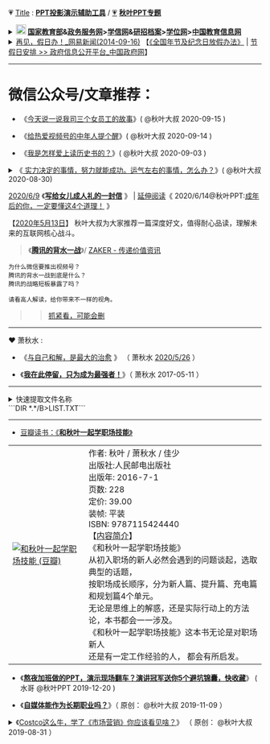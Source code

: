 <img scr="https://mmbiz.qpic.cn/mmbiz_png/alGSYfaf9EXKne1t0nibERvvCMgEtDKpqllE0NicRoYApvNX6ic1q3cvocqUhTzC1dRYLVc0SD8xb11rdVpdnRribw/640">

💗 [Title](https://github.com/taoste/Hello-World/tree/master/github/qiuyeppt.com/dasai.qiuyeppt.com) : [**PPT投影演示辅助工具**](https://github.com/taoste/Hello-World/tree/master/Tools/PPT%E6%8A%95%E5%BD%B1%E6%BC%94%E7%A4%BA%E8%BE%85%E5%8A%A9%E5%B7%A5%E5%85%B7) /  [💗](https://github.com/taoste/Hello-World/tree/master/github/qiuyeppt.com/dasai.qiuyeppt.com) [**秋叶PPT专题**](https://github.com/taoste/Hello-World/tree/master/eBook/QiuYePPT) 

<details>
    <summary>           
      <tr>	 
	<td class="main"><b>  <!-- HTML 转义字符 http://www.w3chtml.com/html/character.html -->
		<a href="https://github.com/taoste/taoste.github.io/issues/21" title="🔄 内链切换[Note] 🍬教 育 网 站 （Kids） · Issue #21">
		  <!-- <img class="bottom"  src="http://www.moe.gov.cn/favorite.ico" />  -->
		<a href="http://www.gov.cn/fuwu/index.htm" title="全国政务服务总门户_中国政府网"><img class="bottom"  src="https://go.choong.net/City/images/moe.ico" height="20" width="20" /></a>
		<a href="http://www.moe.gov.cn/" title="中华人民共和国教育部 | 政府门户网站">国家教育部</a>&amp;<a href="http://zwfw.moe.gov.cn/" title="中华人民共和国教育部网上服务大厅 | 全国一体化在线政务服务平台（试运行）">政务服务网</a>&gt;<a href="https://www.chsi.com.cn/" title="中国高等教育学生信息网（学信网）
			     -- 教育部学历查询网站、教育部高校招生阳光工程指定网站、全国硕士研究生招生报名和调剂指定网站">学信网</a>&amp;<a href="https://yz.chsi.com.cn/" title="中国研究生招生信息网">研招</a><a href="https://my.chsi.com.cn/" title="学信档案(高等教育信息档案) | 中国高等教育学生信息网（学信网）">档案</a>&gt;<a href="http://www.cdgdc.edu.cn/" title="中国学位与研究生教育信息网（学位网）">学位网</a>&gt;<a href="http://www.chinaedu.edu.cn/" title="中国教育信息网
			     教育部教育管理信息中心主管、主办的“中国教育信息网”（www.chinaedu.edu.cn），是为公众提供权威教育行业信息、院校信息、教育相关产业信息为核心的教育信息服务平台。 ">中国教育信息网</a>
	</b></td> 
  </tr>
</summary> 
	   &nbsp;&nbsp;&nbsp;&nbsp;
	【<a href="http://www.cdgdc.edu.cn/" title="中国学位与研究生教育信息网（学位网）">中国学位与研究生教育信息网（学位网）</a> |  
         <a href="http://www.chinadegrees.com.cn/" title="学位在线">学位在线</a> - 
         <a href="http://www.chinadegrees.com.cn/help/help.html?#p10" title="学位查询帮助中心">查询帮助中心</a>】
   <table> 
       <tr> 
             <td><a href="#"><b> (1)什么是学位？</b></a><br /><br />

<b>学位</b>是标志被授予者的受教育程度和学术水平达到规定标准的<b>学术称号</b>。我国学位分<b>学士、硕士、博士</b>三级，<b>博士是学位的最高一级</b>。

<b>学士学位</b>，由国务院授权高等学校授予，<b>硕士学位、博士学位</b>由国务院授权的高等学校和科研机构授予。<br />
高等学校<b>本科毕业生</b>，成绩优良，达到规定的学术水平者，授予学士学位；<br />
高等学校和科研机构的<b>研究生</b>，或具有研究生毕业同等学力的人员，<br />
通过硕士（博士）学位的课程考试和论文答辩，成绩合格，达到规定的学术水平者，授予硕士（博士）学位。<br />
授予学位的高等学校和科学研究机构，在学位评定委员会做出授予学位的决议后，发给学位获得者相应的学位证书。<br />
<br />符合上述条件所授予的学位证书国家予以承认。

对于国内外卓越的学者或著名的社会活动家，经学位授予单位提名，国务院学位委员会批准，可以授予<b>名誉博士学位</b>。
 </td>
 
 <td><a href="#"> <b>(2)什么是学历？</b></a><br /><br />

<b>学历</b>是指人们在教育机构中接受科学、文化知识训练的<b>学习经历</b>。<br />
一个人在什么层次的教育机构中学习，接受了何种层次的训练，便具有相应层次的学历。<br />

我国目前国民教育系列的<b>高等教育学历</b>分<b>专科、本科、硕士研究生和博士研究生</b>四个层次。<br />
<b>高等教育学历文凭</b>主要有三种,即:<br />
<b>普通高等教育毕业（结业）证书、成人高等教育毕业（结业）证书、高等教育自学考试毕业（结业）证书</b>。
 </td>
 
 <td><a href="#"> <b>(3)学位与学历的联系与区别？</b></a><br /><br />

<b>学位</b>不等同于<b>学历</b>，取得大学本科、硕士研究生、博士研究生毕业证书的，<br />
却不一定能够获得相应学士、硕士、博士学位证书，<br />
而通过国民教育系列高等教育本科、硕士研究生、博士研究生学习取得学位证书者，<br />
则同时会获得相应<b>学历证书</b>。

<b>通过同等学力申请硕士、博士学位的，以及在职人员攻读硕士专业学位（单证方式）的，只颁发学位证书，一般不颁发学历证书</b>。
</td>
      </tr>       
    </table> 
    <a href="https://www.bkw.cn/zxks/ask/2438301.html" title="成人高等教育自学考试自考学历，被各种限制啊_自学考试_帮考网">高等教育自学考试</a>
</details>

<details>
    <summary>           
      <tr><td>
	      <a href="http://news.163.com/14/0916/17/A69IMLDN0001124J.html" title="再见，假日办！_网易新闻(2014-09-16)">再见，假日办！_网易新闻(2014-09-16)</a>
	      【<a href="http://www.gov.cn/zhengce/content/2014-01/02/content_1183.htm" title="国务院关于修改《全国年节及纪念日放假办法》的决定（国令第644号）_政府信息公开专栏">《全国年节及纪念日放假办法》</a> | <a href="http://www.gov.cn/zhengce/xxgk/index.htm" title="政府信息公开平台_中国政府网">节假日安排 >> 政府信息公开平台_中国政府网</a>】
	</b></td> 
  </tr>
</summary> 
<br />
>> 级别：<b>假日办是个怎样的存在？</b><br /><br />

在国务院层面，有三种议事协调形式，层次由高到低，分别是“<b>领导小组</b>”、“<b>协调小组</b>”和“<b>部际会议</b>”。<br /><br />
“<b>部际会议</b>”中，又可分为较高级的“<b>部际联席会议</b>”和较低级的“<b>部际协调会议</b>”。
<b>“部际会议”</b>是一种<b>工作方式</b>，不能称为<b>“机构”</b>，是为了协商办理涉及多个部门职责的事项而建立的一种各部委间松散的协调、沟通机制。
因此，像全国假日办这种“部际会议”，并不会进入政府机构的正式序列，没有高一级别的统一领导，没有常规性的工作职责，也不能独立发布行政命令，
一般只会在几个固定时间段，以开会、报告或检查工作等形式，协调沟通。在这种机制下，参会成员单位一般只是把会议召集部门的意见带回本部门，
同时把本部门的意见告知其他参会部门，但各方都没有听取和落实其他部门意见的义务，也没有强制性规定。不在的正式序列之内，也没有专门，自然也就没有级别一说了。<br /><br />

但是中国人该放什么假并不是假日办决定的，而是由投票决定；并且，当假日办做好全中国人该在下一年的哪一月哪一天休这些法定节假日的方案之后，
也无权直接发布，而是需要由国务院批准，由国务院发布。
</details>

-------------------------------------------------------------

# 微信公众号/文章推荐：

- 《[今天说一说我司三个女员工的故事](https://mp.weixin.qq.com/s/kGGTHvt4b6RCSfjphuqpTQ)》( @秋叶大叔 2020-09-15 )

- 《[给热爱视频号的中年人提个醒](https://mp.weixin.qq.com/s/QcPBUNENnj-Dhx_eHWUOiA)》( @秋叶大叔 2020-09-14 )

- 《[我是怎样爱上读历史书的？](https://mp.weixin.qq.com/s/C0PyrvYmVK81GXsqZNEbsA)》( @秋叶大叔 2020-09-03 )

<details>
    <summary>
    《<a href="https://mp.weixin.qq.com/s/Pa9K0Qvr9kisMHrKj_eMzg"> 实力决定的事情，努力就能成功。运气左右的事情，怎么办？</a>》( @秋叶大叔 2020-08-30)
     </summary> 
<table>
<li> 那么哪些事情更依赖个人的奋斗，哪些事情更看重历史的进程如何转向？<br />
 《<b>实力、运气与成功：斯坦福大学经济思维课</b>》这本书作者<b>莫布森</b>有3个洞见：</li>

 ❶ 和运气无关的事情，做好每一个环节就能成功，这依赖你的实力，也就是解决某类问题的能力；<br />
 ❷ 运气对一件事影响很大时，做好每一个环节未必马上成功，但你坚持这么做，长远来看，你成功的概率会大很多；<br />
 ❸ 实力决定的事情，努力就能成功。运气很重要的事情，付出未必有回报。

<li> 莫布森在书中指出：</li>
>> 对普通人而言，<b>判断一件事是依赖实力还是依赖运气</b>，只需要问自己：<b>失败是不是因为自己不想赢？</b><br />
>> 靠实力取胜的活动中，自己不想赢就可以不赢，但靠运气的事情，比如买彩票，你不想赢也有可能中大奖。

<li> <b>不要优柔寡断，不要盲目冲动</b>。<br />在信息不对称，结果不透明的情况下，选择最可能踩中运气的决策，这大概体现了一个人更高级别的实力。</li>

>> 对于绝大部分人，很难深刻理解自己过去的经历，哪些是自己的努力，哪些是自己的好运，这会导致我们产生各种奇怪的心理暗示。

<li> 对于我，阅读本书还意外解答了我在管理上的一个困惑。</li>

>> 那就是管理到底应该关注过程，通过保障过程来得到结果呢，还是应该关注结果，不用太在意大家怎么做？

<li> 我知道应该不同的逻辑有各自的边界，但莫布森简单一句话就解释了原则：</li>

>> <b>当一件事充满偶然性的时候，我们只能通过关注过程争取好的结果；</b>

<li> 反过来</li>

>> <b>如果一件事能够标准化管理时，我们应该关注结果的交付，通过结果改进发现过程不足，对过程加以改进就好。</b>
</table> 
</details>

[2020/6/9](https://mp.weixin.qq.com/s/ZZCW5vrCevRexab4nNnwjQ) 《[**写给女儿成人礼的一封信**](https://go.choong.net/s/wx/20200609/) 》 | <a href="https://raw.githubusercontent.com/taoste/Hello-World/master/eBook/QiuYePPT/20200614.jpg" title="【文章拆解】@秋叶PPT：成年后的你，一定要懂这4个道理！">延伸阅读</a>《 2020/6/14@秋叶PPT:<a href="https://mp.weixin.qq.com/s/quxtb8AEk8Do-5Xf7b0JZQ">成年后的你，一定要懂这4个道理！</a> 》

【[2020年5月13日](https://github.com/taoste/Hello-World/tree/master/eBook/%E5%BE%AE%E4%BF%A1%26%E8%90%A5%E9%94%80)】 秋叶大叔为大家推荐一篇深度好文，值得耐心品读，理解未来的互联网核心战斗。
> 《[**腾讯的背水一战**](https://app.myzaker.com/news/article.php?pk=5eba99ab8e9f0943bd7d7eec)》/ [ZAKER - 传递价值资讯](https://app.myzaker.com/) 
```
为什么微信要推出视频号？
腾讯的背水一战到底是什么？
腾讯的战略短板暴露了吗？

请看高人解读，给你带来不一样的视角。
```
>> [抓紧看，可能会删](https://taoste.github.io/Hello-World/eBook/微信%26营销/《腾讯的背水一战》.png)

------------------------------------------------------------------------------

❤ 萧秋水 :

- 《[与自己和解，是最大的治愈](https://go.choong.net/s/wx/20200526/) 》 （ 萧秋水 [2020/5/26](https://mp.weixin.qq.com/s/jlHo_DpPNdcH2gfrrPnxPg) ）

- 《[**我在此停留，只为成为最强者！**](https://mp.weixin.qq.com/s/cqyhccADax98PfLjXTYofw)》（ 萧秋水 2017-05-11 ）

------------------------------------------------------------------------------

<details>
    <summary> 快速提取文件名称<br> ```DIR *.*/B>LIST.TXT``` </summary> 

<li><a href="https://github.com/taoste/Hello-World/tree/master/Tools/hosts">技巧</a>:
《<a href="https://jingyan.baidu.com/article/0f5fb0993446156d8334ea8a.html">如何1秒批量提取电脑文件夹中的所有文件名字</a>》 -百度经验</li>

.bat代码:
```
@ECHO OFF
tree /F > 文件树.txt
```
或者
```
@ECHO OFF
tree > 文件树.txt
```
或者
```
@ECHO OFF
tree > 文件树2.xls
```

>>> <img src="https://img-blog.csdn.net/20150120123542744?watermark/2/text/aHR0cDovL2Jsb2cuY3Nkbi5uZXQvdTAxMzQ3NjQ2NA==/font/5a6L5L2T/fontsize/400/fill/I0JBQkFCMA==/dissolve/70/gravity/SouthEast">
</details>

------------------------------------------------------------------------------

- [豆瓣读书：《**和秋叶一起学职场技能**》](https://book.douban.com/subject/26836278/)
<table>   
 <tr>
      <td> 
 <p><a href="https://github.com/taoste/Hello-World/raw/master/eBook/QiuYePPT/%5BV%E7%89%88%5D%E5%92%8C%E7%A7%8B%E5%8F%B6%E4%B8%80%E8%B5%B7%E5%AD%A6%E8%81%8C%E5%9C%BA%E6%8A%80%E8%83%BD_%E7%A7%8B%E5%8F%B6_%E4%BA%BA%E6%B0%91%E9%82%AE%E7%94%B5_2016.3.pdf"><img src="https://img1.doubanio.com/view/subject/s/public/s29400538.jpg" border="0" alt="和秋叶一起学职场技能 (豆瓣)" title="[V版]和秋叶一起学职场技能_秋叶_人民邮电_2016.3.pdf"></a></p>
      </td>
     <td>
            作者: 秋叶 / 萧秋水 / 佳少<br>
           出版社:人民邮电出版社<br>
           出版年: 2016-7-1<br>
           页数: 228<br>
           定价: 39.00<br>
           装帧: 平装<br>
           ISBN: 9787115424440<br>
【<a href="https://book.douban.com/subject/26836278/">内容简介</a>】<br>
      《和秋叶一起学职场技能》<br>
      从初入职场的新人必然会遇到的问题谈起，选取典型的话题，<br>
      按职场成长顺序，分为新人篇、提升篇、充电篇和规划篇4个单元。<br>
      无论是思维上的解惑，还是实际行动上的方法论，本书都会一一涉及。<br>
      《和秋叶一起学职场技能》这本书无论是对职场新人<br>
      还是有一定工作经验的人， 都会有所启发。    
     </td>
     </tr>
</table>

- 《[**熬夜加班做的PPT，演示现场翻车？演讲冠军送你5个避坑锦囊，快收藏**](https://mp.weixin.qq.com/s/ABlvVdUQ-pchopz9RqYa4g)》 ( 水哥 @秋叶PPT 2019-12-20 ) 

- 《[**自媒体能作为长期职业吗？**](https://mp.weixin.qq.com/s/2_3SjIQOADSSC72Em1NBfg)》（ 原创： @秋叶大叔 2019-11-09 ） 

<details>
    <summary>
《<a href="https://mp.weixin.qq.com/s/Aagxrg4lXOCzOjxmoUL_Gw">Costco这么牛，学了《市场营销》你应该看见啥？</a>》 （ 原创： @秋叶大叔	2019-08-31 ） 
</summary> 
>          在学校给学生上《市场营销》，讲到做竞品调研，我就谈到最近爆火的Costco这个案例，也给大家聊聊我的看法。
> 
>                                                                                ——秋叶大叔

<li> Costco的开业搞成了满网跟的大新闻：</li>
```
    第一天开业半天就被迫停业，人太多，茅台太便宜，上海人民太识货；

    第二天卖场限量2000人，怕服务不周，还有会员卡已经办了16万张；


    第三天Costco美国股票大涨，相当于人民币560亿；


    第四天不用说了，各路财经账户都得第一反应跟上评论，我看刘润，吴晓波频道都写了文章分析。

```
</details>

-------------------------------------------------------------

<details>
    <summary>
    《<a href="https://mp.weixin.qq.com/s/748OSfymCi9gH0NEJeNNCA">请把这张图打印出来，下次做PPT时对照检查！</a>》 （ @曹将 秋叶PPT 2019-11-22 ）
     </summary> 

>> 经常给大家分享PPT技巧，但是很多小伙伴留言告诉我们：需要做整套PPT的时候，还是会大脑空白、手忙脚乱。
>> 
>> 今天曹将给大家分享他总结的「演示设计工作清单」，帮你理清PPT演示步骤，提高效率！
>> 
>>> 作者：曹将  来源：曹将(ID：CJPPTAO)
> <p><a href="https://mp.weixin.qq.com/s/748OSfymCi9gH0NEJeNNCA"><img src="https://mmbiz.qpic.cn/mmbiz_jpg/oxJBB1QtCdoJCP7323kdPibwQm286WPianHIZ5LYkgtic7pxTJLkibMiaOZGUDhTK6mNe251L4B9NK1ws9h6BEfoGXw/640?wx_fmt=jpeg&tp=webp&wxfrom=5&wx_lazy=1&wx_co=1" border="0" alt="演示设计工作清单" title="请把这张图打印出来，下次做PPT时对照检查！"></a></p>
</details>

-------------------------------------------------------------

❤ @[**秦阳***](https://m.weibo.cn/u/2508944032) / [**老秦的小黑屋**](https://m.weibo.cn/p/1008086836d2af3ee12341aee82c55c6205a88)超话:

-------------------------------------------------------------

<details>
    <summary>
    《<a href="https://www.52pojie.cn/thread-1037808-1-1.html">大型会议室座次表编排-源码</a>》- 『原创发布区』 - 吾爱破解 - LCG - LSG |安卓破解|病毒分析|破解软件|www.52pojie.cn
     </summary> 

> 也不知道宏是什么意思，担心包含病毒

> 我把代码放txt里了，自己复制到vba里面就行

> 第4个工作簿里，从excel开发工具里可以查看代码，无毒

>> 链接：https://pan.baidu.com/s/1LkoVjib7Sqm9RLcBFu1C8Q
>> 提取码：8xhg 

> <p><a href="https://www.52pojie.cn/thread-1037808-1-1.html"><img src="https://attach.52pojie.cn/forum/201910/14/190938qiqpz9w4n5pktdoj.gif" border="0" alt="[原创工具] 大型会议室座次表编排-源码" title="大型会议室座次表编排-源码 - 『原创发布区』 - 吾爱破解 - LCG - LSG |安卓破解|病毒分析|www.52pojie.cn"></a></p>
</details>

------------------------------------------------------------------------------

- 《[**30岁后如何跳出死工资困局完成逆袭？**](https://mp.weixin.qq.com/s/eoJ-BSCre8zgbH_LQ6iRCQ)》 ( WPS会员 2019-10-14 )

- 《[**【视频教程】1 分钟学会在线协作和身份证提取**](https://mp.weixin.qq.com/s/BrlAx2LK0LOCgDFQClltiA)》  ( WPS会员 2019-10-14 )

- 《[**专业性，才是摆脱职场焦虑的灵药**](https://www.zreading.cn/archives/7418.html)》 – 左岸读书 (2019-12-19) 


